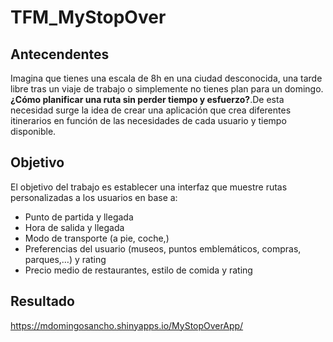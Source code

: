 # TFM_MyStopOver

## **Antecendentes**
Imagina que tienes una escala de 8h en una ciudad desconocida, una tarde libre tras un viaje de trabajo o simplemente 
no tienes plan para un domingo. **¿Cómo planificar una ruta sin perder tiempo y esfuerzo?**.De esta necesidad surge la idea de crear una aplicación que crea diferentes itinerarios en función de las necesidades de cada usuario y tiempo disponible.

## **Objetivo**
El objetivo del trabajo es establecer una interfaz que muestre rutas personalizadas a los usuarios en base a:
* Punto de partida y llegada
* Hora de salida y llegada
* Modo de transporte (a pie, coche,)
* Preferencias del usuario (museos, puntos emblemáticos, compras, parques,…) y rating
* Precio medio de restaurantes, estilo de comida y rating

## **Resultado**

https://mdomingosancho.shinyapps.io/MyStopOverApp/
